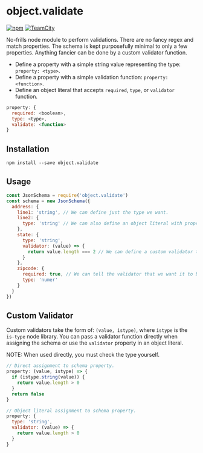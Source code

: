 # object.validate

[![npm](https://img.shields.io/npm/v/object.validate.svg?style=flat-square)](https://www.npmjs.com/package/object.validate)
[![TeamCity](https://img.shields.io/teamcity/https/build.nativecode.com/s/objectvalidate_continuous.svg?style=flat-square)](https://build.nativecode.com/viewType.html?buildTypeId=objectvalidate_continuous&guest=1)

No-frills node module to perform validations. There are no fancy regex and match properties. The schema is
kept purposefully minimal to only a few properties. Anything fancier can be done by a custom validator
function.

- Define a property with a simple string value representing the type: `property: <type>`.
- Define a property with a simple validation function: `property: <function>`.
- Define an object literal that accepts `required`, `type`, or `validator` function.
```javascript
property: {
  required: <boolean>,
  type: <type>,
  validate: <function>
}
```

## Installation
```
npm install --save object.validate
```

## Usage
```javascript
const JsonSchema = require('object.validate')
const schema = new JsonSchema({
  address: {
    line1: 'string', // We can define just the type we want.
    line2: {
      type: 'string' // We can also define an object literal with properties.
    },
    state: {
      type: 'string',
      validator: (value) => {
        return value.length === 2 // We can define a custom validator to verify specific values.
      }
    },
    zipcode: {
      required: true, // We can tell the validator that we want it to be required.
      type: 'numer'
    }
  }
})
```

## Custom Validator
Custom validators take the form of: `(value, istype)`, where `istype` is the `is-type` node library. You can
pass a validator function directly when assigning the schema or use the `validator` property in an object
literal.

NOTE: When used directly, you must check the type yourself.

```javascript
// Direct assignment to schema property.
property: (value, istype) => {
  if (istype.string(value)) {
    return value.length > 0
  }
  return false
}

// Object literal assignment to schema property.
property: {
  type: 'string',
  validator: (value) => {
    return value.length > 0
  }
}
```
